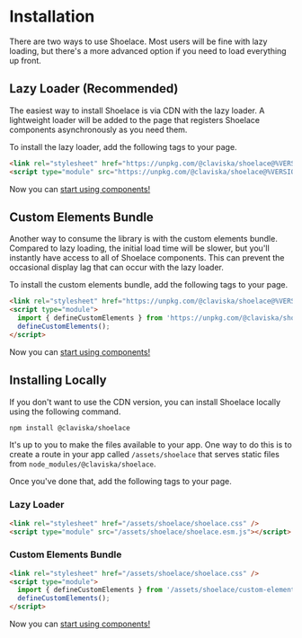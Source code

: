 # Installation

There are two ways to use Shoelace. Most users will be fine with lazy loading, but there's a more advanced option if you need to load everything up front.

## Lazy Loader (Recommended)

The easiest way to install Shoelace is via CDN with the lazy loader. A lightweight loader will be added to the page that registers Shoelace components asynchronously as you need them.

To install the lazy loader, add the following tags to your page.

```html
<link rel="stylesheet" href="https://unpkg.com/@claviska/shoelace@%VERSION%/shoelace.css" />
<script type="module" src="https://unpkg.com/@claviska/shoelace@%VERSION%/shoelace.esm.js"></script>
```

Now you can [start using components!](/getting-started/usage.md)

## Custom Elements Bundle

Another way to consume the library is with the custom elements bundle. Compared to lazy loading, the initial load time will be slower, but you'll instantly have access to all of Shoelace components. This can prevent the occasional display lag that can occur with the lazy loader.

To install the custom elements bundle, add the following tags to your page.

```html
<link rel="stylesheet" href="https://unpkg.com/@claviska/shoelace@%VERSION%/shoelace.css" />
<script type="module">
  import { defineCustomElements } from 'https://unpkg.com/@claviska/shoelace@%VERSION%/custom-elements-bundle';
  defineCustomElements();
</script>
```

Now you can [start using components!](/getting-started/usage.md)

## Installing Locally

If you don't want to use the CDN version, you can install Shoelace locally using the following command.

```sh
npm install @claviska/shoelace
```

It's up to you to make the files available to your app. One way to do this is to create a route in your app called `/assets/shoelace` that serves static files from `node_modules/@claviska/shoelace`.

Once you've done that, add the following tags to your page.

### Lazy Loader

```html
<link rel="stylesheet" href="/assets/shoelace/shoelace.css" />
<script type="module" src="/assets/shoelace/shoelace.esm.js"></script>
```

### Custom Elements Bundle

```html
<link rel="stylesheet" href="/assets/shoelace/shoelace.css" />
<script type="module">
  import { defineCustomElements } from '/assets/shoelace/custom-elements-bundle';
  defineCustomElements();
</script>
```

Now you can [start using components!](/getting-started/usage.md)
